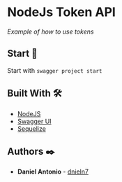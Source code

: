 # NodeJs Token API

_Example of how to use tokens_

## Start 🚀

Start with `swagger project start`

## Built With 🛠️

* [NodeJS](https://nodejs.org/)
* [Swagger UI](https://swagger.io/tools/swagger-ui/)
* [Sequelize](https://sequelize.org/)

## Authors ✒️

* **Daniel Antonio** - [dnieln7](https://github.com/dnieln7)

